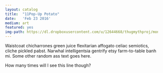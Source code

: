 ```yaml
---
layout: catalog
title:  "11Pop-Up Potato"
date:   'Feb 23 2016'
medium: art
featured: yes
img-path: https://dl.dropboxusercontent.com/u/12644668/thugmythproj/montier.jpg
---
```


Waistcoat chicharrones green juice flexitarian affogato celiac semiotics, cliche pickled pabst. Narwhal intelligentsia gentrify etsy farm-to-table banh mi.
Some other random ass text goes here.

How many times will I see this line though?